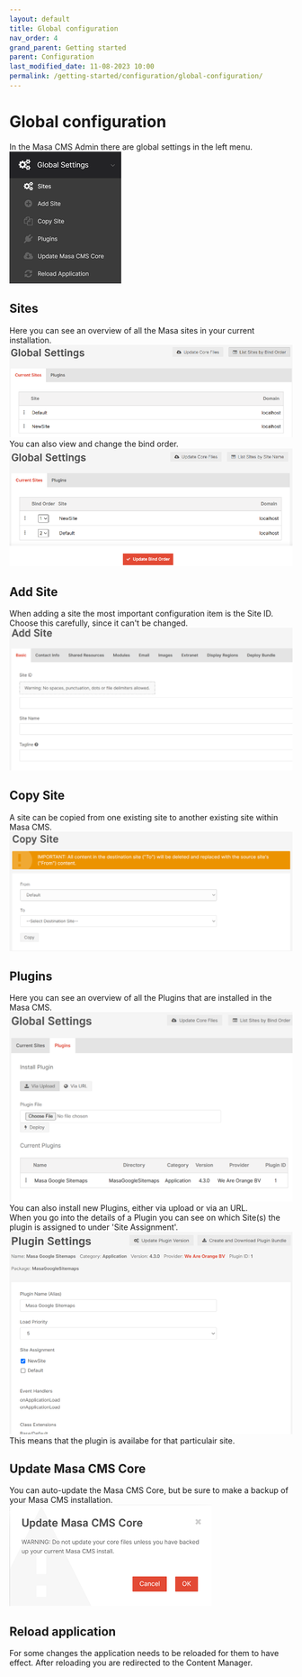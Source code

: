 ```yaml
---
layout: default
title: Global configuration
nav_order: 4
grand_parent: Getting started
parent: Configuration
last_modified_date: 11-08-2023 10:00
permalink: /getting-started/configuration/global-configuration/
---
```


# Global configuration
In the Masa CMS Admin there are global settings in the left menu.  
![globalconfigmenu](/assets/01_getting-started/03_configuration/04_global_configuration/global_configuration_menu.png)  
## Sites
Here you can see an overview of all the Masa sites in your current installation.  
![globalconfigsites](/assets/01_getting-started/03_configuration/04_global_configuration/global_configuration_sites.png)  
You can also view and change the bind order.  
![globalconfigbindorder](/assets/01_getting-started/03_configuration/04_global_configuration/global_configuration_bind_order.png)
## Add Site
When adding a site the most important configuration item is the Site ID. Choose this carefully, since it can't be changed.  
![globalconfigaddsite](/assets/01_getting-started/03_configuration/04_global_configuration/global_configuration_add_site.png)

## Copy Site

A site can be copied from one existing site to another existing site within Masa CMS.  
![globalconfigcopysite](/assets/01_getting-started/03_configuration/04_global_configuration/global_configuration_copy_site.png)

## Plugins
Here you can see an overview of all the Plugins that are installed in the Masa CMS.
![globalconfigplugins](/assets/01_getting-started/03_configuration/04_global_configuration/global_configuration_plugins.png)
You can also install new Plugins, either via upload or via an URL.  
When you go into the details of a Plugin you can see on which Site(s) the plugin is assigned to under 'Site Assignment'.  
![globalconfigpluginssiteassigment](/assets/01_getting-started/03_configuration/04_global_configuration/global_configuration_plugins_site_assignment.png)  
This means that the plugin is availabe for that particulair site. 

## Update Masa CMS Core
You can auto-update the Masa CMS Core, but be sure to make a backup of your Masa CMS installation.  
![globalconfigupdatecore](/assets/01_getting-started/03_configuration/04_global_configuration/global_configuration_update_core.png)

## Reload application
For some changes the application needs to be reloaded for them to have effect. After reloading you are redirected to the Content Manager.